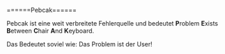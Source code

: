 ======Pebcak======

Pebcak ist eine weit verbreitete Fehlerquelle und bedeutet **P**roblem **E**xists **B**etween **C**hair **A**nd **K**eyboard.


Das Bedeutet soviel wie: Das Problem ist der User!